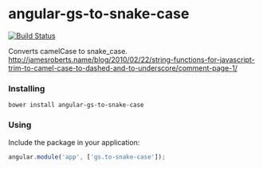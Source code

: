 # angular-gs-to-snake-case

[![Build Status](https://secure.travis-ci.org/garbles/angular-gs-to-snake-case.png?branch=master)](https://travis-ci.org/garbles/angular-gs-to-snake-case)

Converts camelCase to snake_case. http://jamesroberts.name/blog/2010/02/22/string-functions-for-javascript-trim-to-camel-case-to-dashed-and-to-underscore/comment-page-1/

### Installing

`bower install angular-gs-to-snake-case`

### Using

Include the package in your application:

```javascript
angular.module('app', ['gs.to-snake-case']);
```
